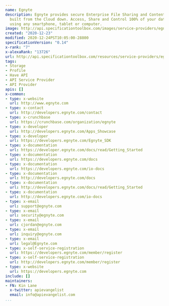 ```yaml
---
name: Egnyte
description: Egnyte provides secure Enterprise File Sharing and Content Governance
  built from the Cloud down. Access, Share and Control 100% of your data from anywhere
  using any smartphone, tablet or computer.
image: http://api.specificationtoolbox.com/images/service-providers/egnyte.jpg
created: "2020-12-23"
modified: 2020-12-24PST10:05:00-28800
specificationVersion: "0.14"
x-rank: "7"
x-alexaRank: "13726"
url: http://api.specificationtoolbox.com/resources/service-providers/egnyte/
tags:
- Storage
- Profile
- Have API
- API Service Provider
- API Provider
apis: []
x-common:
- type: x-website
  url: http://www.egnyte.com
- type: x-contact
  url: http://developers.egnyte.com/contact
- type: x-crunchbase
  url: https://crunchbase.com/organization/egnyte
- type: x-developer
  url: http://developers.egnyte.com/Apps_Showcase
- type: x-developer
  url: https://developers.egnyte.com/Egnyte_SDK
- type: x-documentation
  url: https://developer.egnyte.com/docs/read/Getting_Started
- type: x-documentation
  url: https://developers.egnyte.com/docs
- type: x-documentation
  url: https://developers.egnyte.com/io-docs
- type: x-documentation
  url: http://developers.egnyte.com/docs
- type: x-documentation
  url: http://developers.egnyte.com/docs/read/Getting_Started
- type: x-documentation
  url: http://developers.egnyte.com/io-docs
- type: x-email
  url: support@egnyte.com
- type: x-email
  url: security@egnyte.com
- type: x-email
  url: cjordan@egnyte.com
- type: x-email
  url: inquiry@egnyte.com
- type: x-email
  url: legal@Egnyte.com
- type: x-self-service-registration
  url: https://developers.egnyte.com/member/register
- type: x-self-service-registration
  url: http://developers.egnyte.com/member/register
- type: x-website
  url: https://developers.egnyte.com
include: []
maintainers:
- FN: Kin Lane
  x-twitter: apievangelist
  email: info@apievangelist.com
...
```

